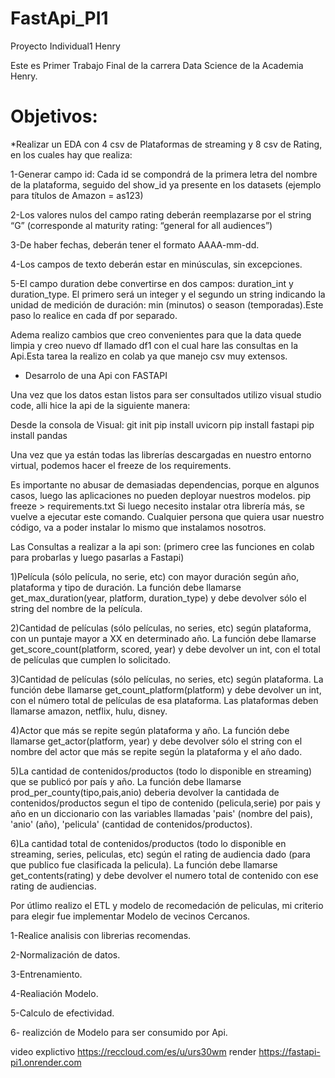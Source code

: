 # FastApi_PI1

Proyecto Individual1 Henry

Este es Primer Trabajo Final de la carrera Data Science de la Academia Henry.

#  Objetivos:

*Realizar un EDA con 4 csv de Plataformas de streaming y 8 csv de Rating, en los cuales hay que realiza:

  1-Generar campo id: Cada id se compondrá de la primera letra del nombre de la plataforma, seguido del show_id ya presente en los datasets (ejemplo para títulos de Amazon = as123)
  
  2-Los valores nulos del campo rating deberán reemplazarse por el string “G” (corresponde al maturity rating: “general for all audiences”)
  
  3-De haber fechas, deberán tener el formato AAAA-mm-dd.
  
  4-Los campos de texto deberán estar en minúsculas, sin excepciones.
  
  5-El campo duration debe convertirse en dos campos: duration_int y duration_type. El primero será un integer y el segundo un string indicando la unidad de medición de duración: min (minutos) o season (temporadas).Este paso lo realice en cada df por separado.

Adema realizo cambios que creo convenientes para que la data quede limpia y creo nuevo df llamado df1 con el cual hare las consultas en la Api.Esta tarea la realizo en colab ya que manejo csv muy extensos.
 
 * Desarrolo de una Api con FASTAPI
 
 Una vez que los datos estan listos para ser consultados utilizo visual studio code, alli hice la api de la siguiente manera:


Desde la consola de Visual:
git init
pip install uvicorn
pip install fastapi
pip install pandas

 Una vez que ya están todas las librerías descargadas en nuestro entorno virtual, podemos hacer el freeze de los requirements.
 
Es importante no abusar de demasiadas dependencias, porque en algunos casos, luego las aplicaciones no pueden deployar nuestros modelos.
pip freeze > requirements.txt
Si luego necesito instalar otra librería más, se vuelve a ejecutar este comando.
Cualquier persona que quiera usar nuestro código, va a poder instalar lo mismo que instalamos nosotros.

Las Consultas a realizar a la api son:
(primero cree las funciones en colab para probarlas y luego pasarlas a Fastapi)


1)Película (sólo película, no serie, etc) con mayor duración según año, plataforma y tipo de duración. La función debe llamarse get_max_duration(year, platform, duration_type) y debe devolver sólo el string del nombre de la película.

2)Cantidad de películas (sólo películas, no series, etc) según plataforma, con un puntaje mayor a XX en determinado año. La función debe llamarse get_score_count(platform, scored, year) y debe devolver un int, con el total de películas que cumplen lo solicitado.

3)Cantidad de películas (sólo películas, no series, etc) según plataforma. La función debe llamarse get_count_platform(platform) y debe devolver un int, con el número total de películas de esa plataforma. Las plataformas deben llamarse amazon, netflix, hulu, disney.

4)Actor que más se repite según plataforma y año. La función debe llamarse get_actor(platform, year) y debe devolver sólo el string con el nombre del actor que más se repite según la plataforma y el año dado.

5)La cantidad de contenidos/productos (todo lo disponible en streaming) que se publicó por país y año. La función debe llamarse prod_per_county(tipo,pais,anio) deberia devolver la cantidada de contenidos/productos segun el tipo de contenido (pelicula,serie) por pais y año en un diccionario con las variables llamadas 'pais' (nombre del pais), 'anio' (año), 'pelicula' (cantidad de contenidos/productos).

6)La cantidad total de contenidos/productos (todo lo disponible en streaming, series, peliculas, etc) según el rating de audiencia dado (para que publico fue clasificada la pelicula). La función debe llamarse get_contents(rating) y debe devolver el numero total de contenido con ese rating de audiencias.


Por útlimo realizo el ETL y modelo de recomedación de peliculas, mi criterio para elegir fue implementar Modelo de vecinos Cercanos.

1-Realice analisis con librerias recomendas.

2-Normalización de datos.

3-Entrenamiento.

4-Realiación Modelo.

5-Calculo de efectividad.

6- realizción de Modelo para ser consumido por Api.


video explictivo https://reccloud.com/es/u/urs30wm
render  https://fastapi-pi1.onrender.com 
